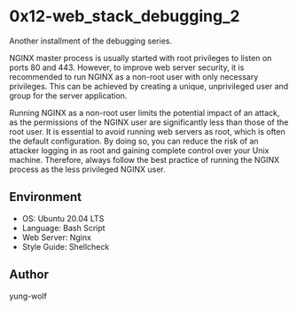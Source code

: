 # 0x12-web_stack_debugging_2
Another installment of the debugging series.

NGINX master process is usually started with root privileges to listen on ports 80 and 443. However, to improve web server security, it is recommended to run NGINX as a non-root user with only necessary privileges. This can be achieved by creating a unique, unprivileged user and group for the server application. 

Running NGINX as a non-root user limits the potential impact of an attack, as the permissions of the NGINX user are significantly less than those of the root user. It is essential to avoid running web servers as root, which is often the default configuration. By doing so, you can reduce the risk of an attacker logging in as root and gaining complete control over your Unix machine. Therefore, always follow the best practice of running the NGINX process as the less privileged NGINX user.

## Environment
- OS: Ubuntu 20.04 LTS
- Language: Bash Script
- Web Server: Nginx
- Style Guide: Shellcheck

## Author
yung-wolf
